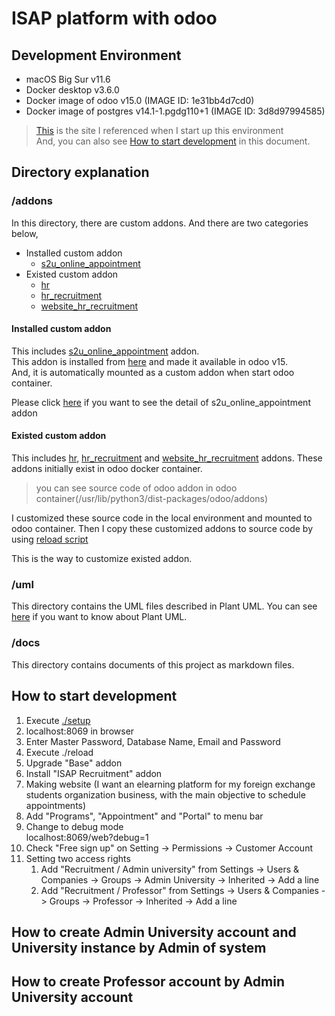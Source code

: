 [hr]: addons/hr
[hr_recruitment]: addons/hr_recruitment
[s2u_online_appointment]: addons/s2u_online_appointment
[website_hr_recruitment]: addons/website_hr_recruitment
[website_of_s2u_online_appointment]: https://apps.odoo.com/apps/modules/14.0/s2u_online_appointment/
[reload]: reload
[reset]: reset
[setup]: setup
[clear_container]: clear_container
[website_of_plantUML]: https://plantuml.com/en/
[website_of_docker_image]: https://hub.docker.com/_/odoo


# ISAP platform with odoo

## Development Environment
- macOS Big Sur v11.6
- Docker desktop v3.6.0
- Docker image of odoo v15.0 (IMAGE ID: 1e31bb4d7cd0)
- Docker image of postgres v14.1-1.pgdg110+1 (IMAGE ID: 3d8d97994585)
> [This][website_of_docker_image] is the site I referenced when I start up this environment  
> And, you can also see [How to start development](#how-to-start-development) in this document.

## Directory explanation

### /addons

In this directory, there are custom addons. And there are two categories below,
- Installed custom addon
  - [s2u_online_appointment][s2u_online_appointment]
- Existed custom addon
  - [hr][hr]
  - [hr_recruitment][hr_recruitment]
  - [website_hr_recruitment][website_hr_recruitment]


#### Installed custom addon

This includes [s2u_online_appointment][s2u_online_appointment] addon.  
This addon is installed from [here][website_of_s2u_online_appointment] and made it available in odoo v15.  
And, it is automatically mounted as a custom addon when start odoo container.

Please click [here][s2u_online_appointment] if you want to see the detail of s2u_online_appointment addon

#### Existed custom addon

This includes [hr][hr], [hr_recruitment][hr_recruitment] and [website_hr_recruitment][website_hr_recruitment] addons.
These addons initially exist in odoo docker container.
> you can see source code of odoo addon in odoo container(/usr/lib/python3/dist-packages/odoo/addons)

I customized these source code in the local environment and mounted to odoo container.
Then I copy these customized addons to source code by using [reload script][reload]

This is the way to customize existed addon.

### /uml

This directory contains the UML files described in Plant UML.
You can see [here][website_of_plantUML] if you want to know about Plant UML.

### /docs

This directory contains documents of this project as markdown files.


## How to start development

1. Execute [./setup][setup]
1. localhost:8069 in browser
1. Enter Master Password, Database Name, Email and Password
1. Execute ./reload
1. Upgrade "Base" addon
1. Install "ISAP Recruitment" addon
1. Making website (I want an elearning platform for my foreign exchange students organization business, with the main objective to schedule appointments)
1. Add "Programs", "Appointment" and "Portal" to menu bar
1. Change to debug mode  
   localhost:8069/web?debug=1
1. Check "Free sign up" on Setting -> Permissions -> Customer Account
1. Setting two access rights
   1. Add "Recruitment / Admin university" from Settings -> Users & Companies -> Groups -> Admin University -> Inherited -> Add a line
   1. Add "Recruitment / Professor" from Settings -> Users & Companies -> Groups -> Professor -> Inherited -> Add a line

## How to create Admin University account and University instance by Admin of system

## How to create Professor account by Admin University account
